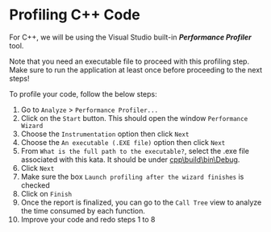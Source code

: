 # Profiling C++ Code 

For C++, we will be using the Visual Studio built-in ***Performance Profiler*** tool.

Note that you need an executable file to proceed with this profiling step. Make sure to run the
application at least once before proceeding to the next steps!

To profile your code, follow the below steps:

1. Go to ``Analyze`` > ``Performance Profiler...``
2. Click on the ``Start`` button. This should open the window ``Performance Wizard``
3. Choose the ``Instrumentation`` option then click ``Next``
4. Choose the ``An executable (.EXE file)`` option then click ``Next``
5. From ``What is the full path to the executable?``, select the .exe file associated with this kata.
   It should be under [cpp\build\bin\Debug](cpp/build/bin/Debug).
6. Click ``Next``
7. Make sure the box ``Launch profiling after the wizard finishes`` is checked
8. Click on ``Finish``
9. Once the report is finalized, you can go to the ``Call Tree`` view to analyze the time consumed by each function.
10. Improve your code and redo steps 1 to 8